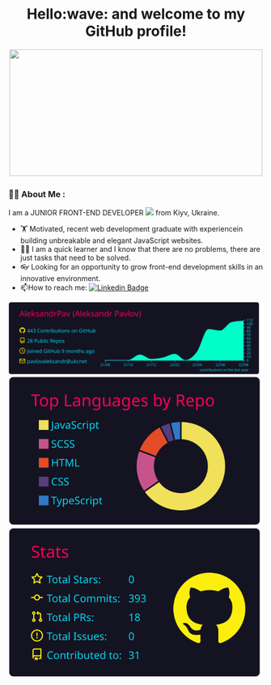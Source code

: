 <h1 align="center">Hello:wave: and welcome to my GitHub profile!</h1>

<div align="center" bottom="50">
  <img src="https://media.giphy.com/media/4rZA5D22301iMgrUNd/giphy.gif" width="500" height="250"/>
</div>


### :man_technologist: About Me :
I am a JUNIOR FRONT-END DEVELOPER <img src="https://media.giphy.com/media/WUlplcMpOCEmTGBtBW/giphy.gif" width="30"> from Kiyv, Ukraine.
- :weight_lifting: Motivated, recent web development graduate with experiencein building unbreakable and elegant JavaScript websites.
- :man_office_worker: I am a quick learner and I know that there are no problems, there are just tasks that need to be solved. 
- :eyeglasses: Looking for an opportunity to grow front-end development skills in an innovative environment.
- :mailbox:How to reach me: [![Linkedin Badge](https://img.shields.io/badge/-Aleksandr-blue?style=flat&logo=Linkedin&logoColor=white)](https://www.linkedin.com/in/pavlovaleksandr/)




<div align="center">

[![](https://raw.githubusercontent.com/AleksandrPav/cards/master/profile-summary-card-output/2077/0-profile-details.svg)](https://github.com/vn7n24fzkq/github-profile-summary-cards)
[![](https://raw.githubusercontent.com/AleksandrPav/cards/master/profile-summary-card-output/2077/1-repos-per-language.svg)](https://github.com/vn7n24fzkq/github-profile-summary-cards)
[![](https://raw.githubusercontent.com/AleksandrPav/cards/master/profile-summary-card-output/2077/3-stats.svg)](https://github.com/vn7n24fzkq/github-profile-summary-cards)
  
  </div>













